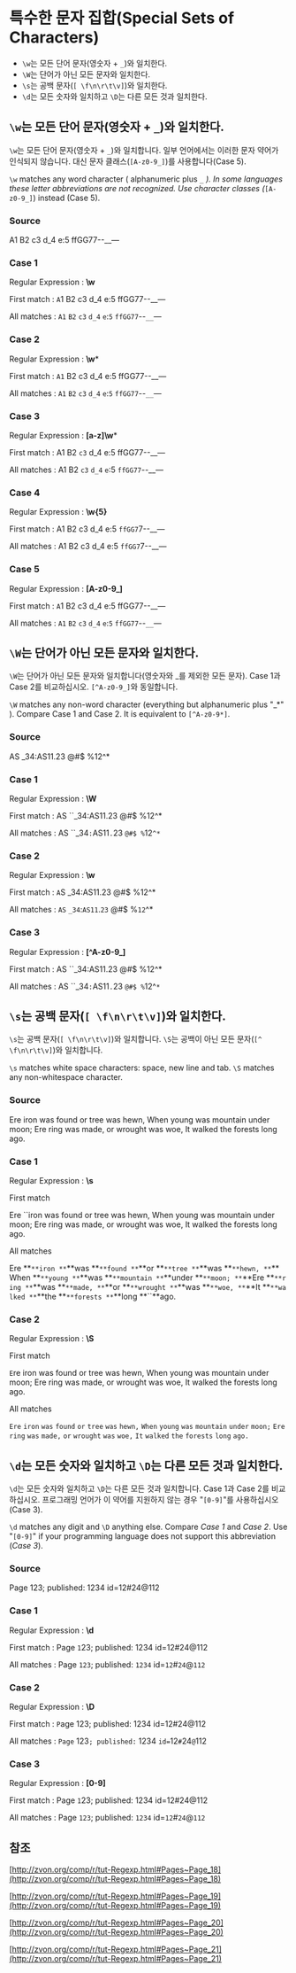 # 특수한 문자 집합(Special Sets of Characters)

- `\w`는 모든 단어 문자(영숫자 + `_`)와 일치한다.
- `\W`는 단어가 아닌 모든 문자와 일치한다.
- `\s`는 공백 문자(`[ \f\n\r\t\v]`)와 일치한다.
- `\d`는 모든 숫자와 일치하고 `\D`는 다른 모든 것과 일치한다.

## `\w`는 모든 단어 문자(영숫자 + `_`)와 일치한다.

`\w`는 모든 단어 문자(영숫자 + `_`)와 일치합니다. 일부 언어에서는 이러한 문자 약어가 인식되지 않습니다. 대신 문자 클래스(`[A-z0-9_]`)를 사용합니다(Case 5).

`\w` matches any word character ( alphanumeric plus `_` *). In some languages these letter abbreviations are not recognized. Use character classes (*`[A-z0-9_]`) instead (Case 5).

### Source

A1 B2 c3 d_4 e:5 ffGG77--__—

### Case 1

Regular Expression : **\w**

First match : `A`1 B2 c3 d_4 e:5 ffGG77--__—

All matches : `A1` `B2` `c3` `d_4` `e`:`5` `ffGG77`--`__`—

### Case 2

Regular Expression : **\w***

First match : `A1` B2 c3 d_4 e:5 ffGG77--__—

All matches : `A1` `B2` `c3` `d_4` `e`:`5` `ffGG77`--`__`—

### Case 3

Regular Expression : **[a-z]\w***

First match : A1 B2 `c3` d_4 e:5 ffGG77--__—

All matches : A1 B2 `c3` `d_4` `e`:5 `ffGG77`--__—

### Case 4

Regular Expression : **\w{5}**

First match : A1 B2 c3 d_4 e:5 `ffGG7`7--__—

All matches : A1 B2 c3 d_4 e:5 `ffGG7`7--__—

### Case 5

Regular Expression : **[A-z0-9_]**

First match : `A`1 B2 c3 d_4 e:5 ffGG77--__—

All matches : `A1` `B2` `c3` `d_4` `e`:`5` `ffGG77`--`__`—

## `\W`는 단어가 아닌 모든 문자와 일치한다.

`\W`는 단어가 아닌 모든 문자와 일치합니다(영숫자와 _를 제외한 모든 문자). Case 1과 Case 2를 비교하십시오. `[^A-z0-9_]`와 동일합니다.

`\W` matches any non-word character (everything but alphanumeric plus "_*" ). Compare Case 1 and Case 2. It is equivalent to `[^A-z0-9*]`.

### Source

AS _34:AS11.23 @#$ %12^*

### Case 1

Regular Expression : **\W**

First match : AS ``_34:AS11.23 @#$ %12^*

All matches : AS ``_34`:`AS11`.`23 `@#$ %`12`^*`

### Case 2

Regular Expression : **\w**

First match : `A`S _34:AS11.23 @#$ %12^*

All matches : `AS` `_34`:`AS11`.`23` @#$ %`12`^*

### Case 3

Regular Expression : **[^A-z0-9_]**

First match : AS ``_34:AS11.23 @#$ %12^*

All matches : AS ``_34`:`AS11`.`23 `@#$ %`12^`*`

## `\s`는 공백 문자(`[ \f\n\r\t\v]`)와 일치한다.

`\s`는 공백 문자(`[ \f\n\r\t\v]`)와 일치합니다. `\S`는 공백이 아닌 모든 문자(`[^ \f\n\r\t\v]`)와 일치합니다.

`\s` matches white space characters: space, new line and tab. `\S` matches any non-whitespace character.

### Source

Ere iron was found or tree was hewn, When young was mountain under moon; Ere ring was made, or wrought was woe, It walked the forests long ago.

### Case 1

Regular Expression : **\s**

First match

Ere ``iron was found or tree was hewn, When young was mountain under moon; Ere ring was made, or wrought was woe, It walked the forests long ago.

All matches

Ere **``**iron **``**was **``**found **``**or **``**tree **``**was **``**hewn, **``**When **``**young **``**was **``**mountain **``**under **``**moon; **``**Ere **``**ring **``**was **``**made, **``**or **``**wrought **``**was **``**woe, **``**It **``**walked **``**the **``**forests **``**long **``**ago.

### Case 2

Regular Expression : **\S**

First match

`E`re iron was found or tree was hewn, When young was mountain under moon; Ere ring was made, or wrought was woe, It walked the forests long ago.

All matches

`Ere` `iron` `was` `found` `or` `tree` `was` `hewn,` `When` `young` `was` `mountain` `under` `moon;` `Ere` `ring` `was` `made,` `or` `wrought` `was` `woe,` `It` `walked` `the` `forests` `long` `ago.`

## `\d`는 모든 숫자와 일치하고 `\D`는 다른 모든 것과 일치한다.

`\d`는 모든 숫자와 일치하고 `\D`는 다른 모든 것과 일치합니다. Case 1과 Case 2를 비교하십시오. 프로그래밍 언어가 이 약어를 지원하지 않는 경우 "`[0-9]`"를 사용하십시오(Case 3).

`\d` matches any digit and `\D` anything else. Compare *Case 1* and *Case 2*. Use "`[0-9]`" if your programming language does not support this abbreviation (*Case 3*).

### Source

Page 123; published: 1234 id=12#24@112

### Case 1

Regular Expression : **\d**

First match : Page `1`23; published: 1234 id=12#24@112

All matches : Page `123`; published: `1234` id=`12`#`24`@`112`

### Case 2

Regular Expression : **\D**

First match : `P`age 123; published: 1234 id=12#24@112 

All matches : `Page` 123`; published:` 1234 `id=`12`#`24`@`112

### Case 3

Regular Expression : **[0-9]**

First match : Page `1`23; published: 1234 id=12#24@112

All matches : Page `123`; published: `1234` id=`12`#`24`@`112`

## 참조

[http://zvon.org/comp/r/tut-Regexp.html#Pages~Page_18](http://zvon.org/comp/r/tut-Regexp.html#Pages~Page_18)

[http://zvon.org/comp/r/tut-Regexp.html#Pages~Page_19](http://zvon.org/comp/r/tut-Regexp.html#Pages~Page_19)

[http://zvon.org/comp/r/tut-Regexp.html#Pages~Page_20](http://zvon.org/comp/r/tut-Regexp.html#Pages~Page_20)

[http://zvon.org/comp/r/tut-Regexp.html#Pages~Page_21](http://zvon.org/comp/r/tut-Regexp.html#Pages~Page_21)
